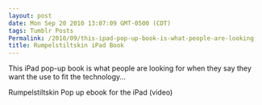 ```yaml
---
layout: post
date: Mon Sep 20 2010 13:07:09 GMT-0500 (CDT)
tags: Tumblr Posts
Permalink: /2010/09/this-ipad-pop-up-book-is-what-people-are-looking
title: Rumpelstiltskin iPad Book
---
```


This iPad pop-up book is what people are looking for when they say they want the use to fit the technology&hellip;

Rumpelstiltskin Pop up ebook for the iPad (video)

<object width="500" height="301"><param name="movie" value="http://www.youtube.com/v/9mLR1F4ISmI&amp;color1=0xb1b1b1&amp;color2=0xd0d0d0&amp;hl=en_US&amp;feature=player_embedded&amp;fs=1"><param name="allowFullScreen" value="true"><param name="allowScriptAccess" value="always"><embed src="http://www.youtube.com/v/9mLR1F4ISmI&amp;color1=0xb1b1b1&amp;color2=0xd0d0d0&amp;hl=en_US&amp;feature=player_embedded&amp;fs=1" type="application/x-shockwave-flash" allowfullscreen="true" allowscriptaccess="always" width="500" height="301"></object>
